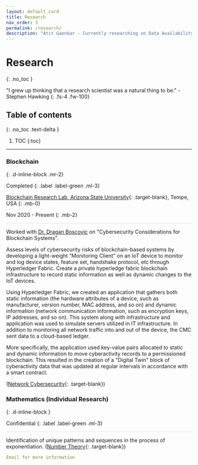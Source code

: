 ```yaml
---
layout: default_card
title: Research
nav_order: 3
permalink: /research/
description: "Atit Gaonkar - Currently researching on Data Availability vs Data Security. Also takes interest in Number Theory and it's Application"
---
```


<style>

.horizontal-rule{
    border-top: 1px solid #DDD;
}

</style>

# Research
{: .no_toc }

"I grew up thinking that a research scientist was a natural thing to be." - Stephen Hawking
{: .fs-4 .fw-100}

## Table of contents
{: .no_toc .text-delta }

1. TOC
{:toc}

---

### Blockchain
{: .d-inline-block .mr-2}

Completed
{: .label .label-green .ml-3}

[Blockchain Research Lab, Arizona State University](https://blockchain.asu.edu/){: .target-blank}, Tempe, USA
{: .mb-0}

Nov 2020 - Present
{: .mb-2}

<div class="horizontal-rule mb-4"></div>

<!-- {: .d-inline-block } -->


Worked with [Dr. Dragan Boscovic](https://scholar.google.com/citations?user=axO13E4AAAAJ&hl=en) on "Cybersecurity Considerations for Blockchain Systems".

Assess levels of cybersecurity risks of blockchain-based systems by developing a light-weight “Monitoring Client” on an IoT device to monitor and log device states, feature set, handshake protocol, etc through Hyperledger Fabric. Create a private hyperledge fabric blockchain infrastructure to record static information as well as dynamic changes to the IoT devices.

Using Hyperledger Fabric, we created an application that gathers both static information (the hardware attributes of a device, such as manufacturer, version number, MAC address, and so on) and dynamic information (network communication information, such as encryption keys, IP addresses, and so on). This system along with infrastructure and application was used to simulate servers utilized in IT infrastructure. In addition to monitoring all network traffic into and out of the device, the CMC sent data to a cloud-based ledger.

More specifically, the application used key-value pairs allocated to static and dynamic information to move cyberactivity records to a permissioned blockchain. This resulted in the creation of a "Digital Twin" block of cyberactivity data that was updated at regular intervals in accordance with a smart contract.

([Network Cybersecurity](https://blockchain.asu.edu/research-initiatives/network-cybersecurity/){: .target-blank})


### Mathematics (Individual Research)
{: .d-inline-block }

Confidential
{: .label .label-green .ml-3}

<div class="horizontal-rule mb-4"></div>

Identification of unique patterns and sequences in the process of exponentiation. ([Number Theory](https://en.wikipedia.org/wiki/Number_theory){: .target-blank})

```yaml
Email for more information
```




<script src="https://code.jquery.com/jquery-3.4.1.slim.min.js" integrity="sha384-J6qa4849blE2+poT4WnyKhv5vZF5SrPo0iEjwBvKU7imGFAV0wwj1yYfoRSJoZ+n" crossorigin="anonymous"></script>
<script src="https://cdn.jsdelivr.net/npm/popper.js@1.16.0/dist/umd/popper.min.js" integrity="sha384-Q6E9RHvbIyZFJoft+2mJbHaEWldlvI9IOYy5n3zV9zzTtmI3UksdQRVvoxMfooAo" crossorigin="anonymous"></script>
<script src="https://stackpath.bootstrapcdn.com/bootstrap/4.4.1/js/bootstrap.min.js" integrity="sha384-wfSDF2E50Y2D1uUdj0O3uMBJnjuUD4Ih7YwaYd1iqfktj0Uod8GCExl3Og8ifwB6" crossorigin="anonymous"></script>
<script src="https://unpkg.com/aos@next/dist/aos.js"></script>
<script>
  AOS.init();
  $(window).on('load', function() {
        $(window).scrollTop(0);
        $('.main-content-wrap').scrollTop(0);
        for(var i=0;i<document.getElementsByClassName('bootstrap-iso').length;i++)
        {
            document.getElementsByClassName('tags')[i].setAttribute("id", document.getElementsByClassName('bootstrap-iso')[i].getElementsByTagName('h3')[0].getAttribute('id'));
        }
        AOS.refresh();
        var $animation_elements = $('.bootstrap-iso');
        var $window = $(window);
        var window_height = $window.height();
        var window_top_position = $window.scrollTop();
        var window_bottom_position = (window_top_position + window_height);
        $('.target-blank').attr('target','blank');
        $('pre').addClass("mb-0");
        $('p > a.no-mb').parent().addClass("mb-0");
        $('a > img').parent().addClass("image-link");
        $('img.logo-link').parent().attr('target','blank');
        $('.main-content-wrap').on('scroll', function() {
            console.log("triggered");
            $.each($animation_elements, function() {
                var $element = $(this);
                var element_height = $element.outerHeight();
                var element_top_position = $element.offset().top;
                var element_bottom_position = (element_top_position + element_height);
                if ((element_bottom_position >= window_top_position) && (element_top_position <= window_bottom_position)) {
                    $element.addClass('aos-animate');
                } else {
                    $element.removeClass('aos-animate');
                }
            });
        });
        $('.main-content-wrap')[0].scrollTop += 1;
        $('.main-content-wrap')[0].scrollTop -= 1;
  });
</script>